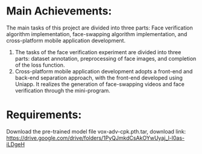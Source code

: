# Main Achievements:
The main tasks of this project are divided into three parts: Face verification algorithm implementation, face-swapping algorithm implementation, and cross-platform mobile application development.
1. The tasks of the face verification experiment are divided into three parts: dataset annotation, preprocessing of face images, and completion of the loss function.
2. Cross-platform mobile application development adopts a front-end and back-end separation approach, with the front-end developed using Uniapp. It realizes the generation of face-swapping videos and face verification through the mini-program.
# Requirements:
Download the pre-trained model file vox-adv-cpk.pth.tar, download link: https://drive.google.com/drive/folders/1PyQJmkdCsAkOYwUyaj_l-l0as-iLDgeH
